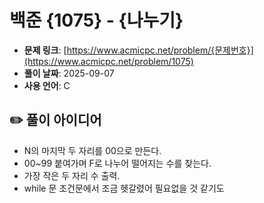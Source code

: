 # 백준 {1075} - {나누기}

- **문제 링크**: [https://www.acmicpc.net/problem/{문제번호}](https://www.acmicpc.net/problem/1075)
- **풀이 날짜**: 2025-09-07
- **사용 언어**: C


## ✏️ 풀이 아이디어
- N의 마지막 두 자리를 00으로 만든다.
- 00~99 붙여가며 F로 나누어 떨어지는 수를 찾는다.
- 가장 작은 두 자리 수 출력.
- while 문 조건문에서 조금 헷갈렸어 필요없을 것 같기도
  
